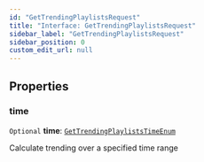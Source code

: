 ```yaml
---
id: "GetTrendingPlaylistsRequest"
title: "Interface: GetTrendingPlaylistsRequest"
sidebar_label: "GetTrendingPlaylistsRequest"
sidebar_position: 0
custom_edit_url: null
---
```


## Properties

### time

 `Optional` **time**: [`GetTrendingPlaylistsTimeEnum`](../enums/GetTrendingPlaylistsTimeEnum.md)

Calculate trending over a specified time range
